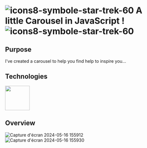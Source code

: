 # ![icons8-symbole-star-trek-60](https://github.com/mathieu-Glt/A_pretty_little_Carousel/assets/84771497/db6a5774-2371-4332-9f59-4df25f79960e) A little Carousel in JavaScript ! ![icons8-symbole-star-trek-60](https://github.com/mathieu-Glt/A_pretty_little_Carousel/assets/84771497/db6a5774-2371-4332-9f59-4df25f79960e)

## Purpose 
I've created a carousel to help you find help to inspire you...

## Technologies 
<img src="https://upload.wikimedia.org/wikipedia/commons/6/6a/JavaScript-logo.png" width="80" /> 

 ## Overview  
![Capture d'écran 2024-05-16 155912](https://github.com/mathieu-Glt/A_pretty_little_Carousel/assets/84771497/7009dcef-6ccb-4295-b500-106330037a10)
![Capture d'écran 2024-05-16 155930](https://github.com/mathieu-Glt/A_pretty_little_Carousel/assets/84771497/7dff2077-21ca-4cee-8dba-fe6bdf9199e0)
